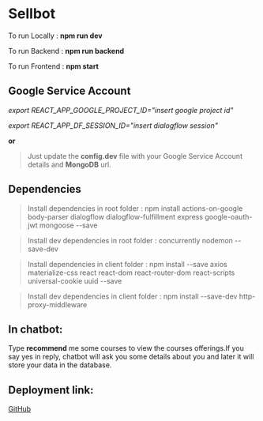 # Sellbot

To run Locally : **npm run dev**

To run Backend : **npm run backend**

To run Frontend : **npm start**

## Google Service Account

*export REACT_APP_GOOGLE_PROJECT_ID="insert google project id"*

*export REACT_APP_DF_SESSION_ID="insert dialogflow session"*

**or**

> Just update the **config.dev** file with your Google Service Account details and **MongoDB** url.

## Dependencies

> Install dependencies in root folder : npm install actions-on-google body-parser dialogflow dialogflow-fulfillment express google-oauth-jwt mongoose --save

>Install  dev dependencies in root folder : concurrently nodemon --save-dev

>Install dependencies in client folder : npm install --save axios materialize-css react react-dom react-router-dom react-scripts universal-cookie uuid --save

>Install  dev dependencies in client folder : npm install --save-dev http-proxy-middleware

## In chatbot:
Type **recommend** me some courses to view the courses offerings.If you say yes in reply, chatbot will ask you some details about you and later it will store your data in the database.

## Deployment link:
[GitHub](https://celebal-chatbot.herokuapp.com/)

    
